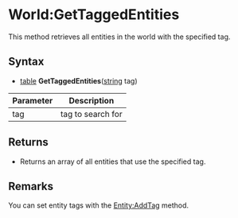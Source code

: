 # World:GetTaggedEntities

This method retrieves all entities in the world with the specified tag.

## Syntax

- [table](https://www.lua.org/manual/5.4/manual.html#6.6) **GetTaggedEntities**([string](https://www.lua.org/manual/5.4/manual.html#6.4) tag)

| Parameter | Description |
|---|---|
| tag | tag to search for |

## Returns

- Returns an array of all entities that use the specified tag.

## Remarks

You can set entity tags with the [Entity:AddTag](Entity_AddTag.md) method.
